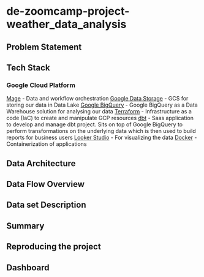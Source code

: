# de-zoomcamp-project-weather_data_analysis

## Problem Statement


## Tech Stack
### Google Cloud Platform
[Mage](https://docs.mage.ai/introduction/overview)  - Data and workflow orchestration
[Google Data Storage](https://cloud.google.com/storage?hl=en) - GCS for storing our data in Data Lake
[Google BigQuery](https://cloud.google.com/bigquery?hl=en) - Google BigQuery as a Data Warehouse solution for analysing our data
[Terraform](https://www.terraform.io/) - Infrastructure as a code (IaC) to create and manipulate GCP resources
[dbt](https://www.getdbt.com/) - Saas application to develop and manage dbt project. Sits on top of Google BigQuery to perform transformations on the underlying data which is then used to build reports for business users
[Looker Studio](https://lookerstudio.google.com/u/0/navigation/reporting) - For visualizing the data
[Docker](https://www.docker.com/) - Containerization of applications



## Data Architecture



## Data Flow Overview


## Data set Description


## Summary 


## Reproducing the project


## Dashboard
